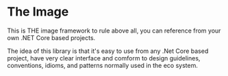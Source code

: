 # The Image
This is THE image framework to rule above all, you can reference from your own .NET Core based projects.

The idea of this library is that it's easy to use from any .Net Core based project, have very clear interface and comform to design guidelines, conventions, idioms, and patterns normally used in the eco system.
